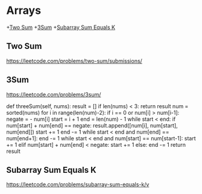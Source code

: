 # Arrays
+[Two Sum](#two-sum)
+[3Sum](#3Sum)
+[Subarray Sum Equals K](#subarray-sum-equals-k)

## Two Sum
https://leetcode.com/problems/two-sum/submissions/

## 3Sum
https://leetcode.com/problems/3sum/

def threeSum(self, nums):
        result = []
        if len(nums) < 3:
            return result
        num = sorted(nums)
        for i in range(len(num)-2):
            if i == 0 or num[i] > num[i-1]:
                negate = - num[i]
                start = i + 1
                end = len(num) - 1
                while start < end:
                    if num[start] + num[end] == negate:
                        result.append([num[i], num[start], num[end]])
                        start += 1
                        end -= 1
                        while start < end and num[end] == num[end+1]:
                            end -= 1
                        while start < end and num[start] == num[start-1]:
                            start += 1
                    elif num[start] + num[end] < negate:
                        start += 1
                    else:
                        end -= 1
        return result

## Subarray Sum Equals K
https://leetcode.com/problems/subarray-sum-equals-k/v



